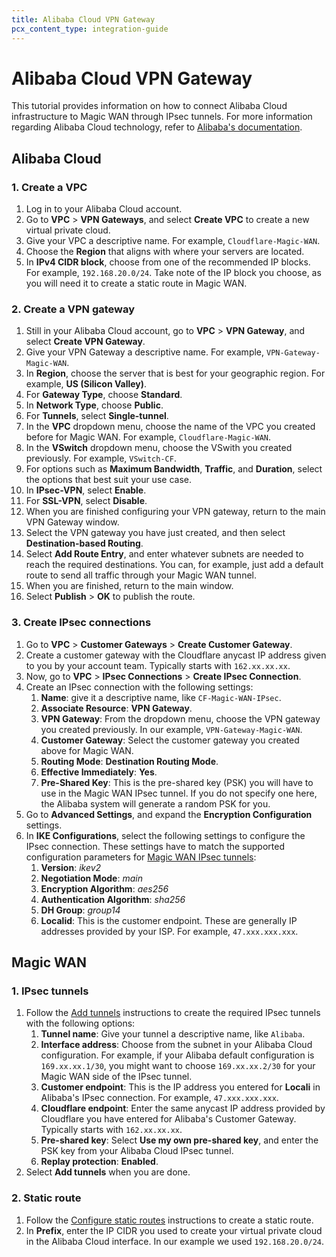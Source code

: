 ```yaml
---
title: Alibaba Cloud VPN Gateway
pcx_content_type: integration-guide
---
```


# Alibaba Cloud VPN Gateway

This tutorial provides information on how to connect Alibaba Cloud infrastructure to Magic WAN through IPsec tunnels. For more information regarding Alibaba Cloud technology, refer to [Alibaba's documentation](https://www.alibabacloud.com/help/en/vpn-gateway).

## Alibaba Cloud

### 1. Create a VPC

1. Log in to your Alibaba Cloud account.
2. Go to **VPC** > **VPN Gateways**, and select **Create VPC** to create a new virtual private cloud.
3. Give your VPC a descriptive name. For example, `Cloudflare-Magic-WAN`.
4. Choose the **Region** that aligns with where your servers are located.
5. In **IPv4 CIDR block**, choose from one of the recommended IP blocks. For example, `192.168.20.0/24`. Take note of the IP block  you choose, as you will need it to create a static route in Magic WAN.

### 2. Create a VPN gateway

1. Still in your Alibaba Cloud account, go to **VPC** > **VPN Gateway**, and select **Create VPN Gateway**.
2. Give your VPN Gateway a descriptive name. For example, `VPN-Gateway-Magic-WAN`.
3. In **Region**, choose the server that is best for your geographic region. For example, **US (Silicon Valley)**.
4. For **Gateway Type**, choose **Standard**.
5. In **Network Type**, choose **Public**.
6. For **Tunnels**, select **Single-tunnel**.
7. In the **VPC** dropdown menu, choose the name of the VPC you created before for Magic WAN. For example, `Cloudflare-Magic-WAN`.
8. In the **VSwitch** dropdown menu, choose the VSwith you created previously. For example, `VSwitch-CF`.
9. For options such as **Maximum Bandwidth**, **Traffic**, and **Duration**, select the options that best suit your use case.
10. In **IPsec-VPN**, select **Enable**.
11. For **SSL-VPN**, select **Disable**.
12. When you are finished configuring your VPN gateway, return to the main VPN Gateway window.
13. Select the VPN gateway you have just created, and then select **Destination-based Routing**.
14. Select **Add Route Entry**, and enter whatever subnets are needed to reach the required destinations. You can, for example, just add a default route to send all traffic through your Magic WAN tunnel.
15. When you are finished, return to the main window.
16. Select **Publish** > **OK** to publish the route.

### 3. Create IPsec connections

1. Go to **VPC** > **Customer Gateways** > **Create Customer Gateway**.
2. Create a customer gateway with the Cloudflare anycast IP address given to you by your account team. Typically starts with `162.xx.xx.xx`.
3. Now, go to **VPC** > **IPsec Connections** > **Create IPsec Connection**.
4. Create an IPsec connection with the following settings:
    1. **Name**: give it a descriptive name, like `CF-Magic-WAN-IPsec`.
    2. **Associate Resource**: **VPN Gateway**.
    3. **VPN Gateway**: From the dropdown menu, choose the VPN gateway you created previously. In our example, `VPN-Gateway-Magic-WAN`.
    4. **Customer Gateway**: Select the customer gateway you created above for Magic WAN.
    5. **Routing Mode**: **Destination Routing Mode**.
    6. **Effective Immediately**: **Yes**.
    7. **Pre-Shared Key**: This is the pre-shared key (PSK) you will have to use in the Magic WAN IPsec tunnel. If you do not specify one here, the Alibaba system will generate a random PSK for you.
5. Go to **Advanced Settings**, and expand the **Encryption Configuration** settings.
6. In **IKE Configurations**, select the following settings to configure the IPsec connection. These settings have to match the supported configuration parameters for [Magic WAN IPsec tunnels](/magic-wan/reference/tunnels/#supported-configuration-parameters):
    1. **Version**: _ikev2_
    2. **Negotiation Mode**: _main_
    3. **Encryption Algorithm**: _aes256_
    4. **Authentication Algorithm**: _sha256_
    5. **DH Group**: _group14_
    6. **Localid**: This is the customer endpoint. These are generally IP addresses provided by your ISP. For example, `47.xxx.xxx.xxx`.


## Magic WAN

### 1. IPsec tunnels

1. Follow the [Add tunnels](/magic-wan/configuration/manually/how-to/configure-tunnels/#add-tunnels) instructions to create the required IPsec tunnels with the following options:
    1. **Tunnel name**: Give your tunnel a descriptive name, like `Alibaba`.
    2. **Interface address**: Choose from the subnet in your Alibaba Cloud configuration. For example, if your Alibaba default configuration is `169.xx.xx.1/30`, you might want to choose `169.xx.xx.2/30` for your Magic WAN side of the IPsec tunnel.
    3. **Customer endpoint**: This is the IP address you entered for **Locali** in Alibaba's IPsec connection. For example, `47.xxx.xxx.xxx`.
    4. **Cloudflare endpoint**: Enter the same anycast IP address provided by Cloudflare you have entered for Alibaba's Customer Gateway. Typically starts with `162.xx.xx.xx`.
    5. **Pre-shared key**: Select **Use my own pre-shared key**, and enter the PSK key from your Alibaba Cloud IPsec tunnel.
    6. **Replay protection**: **Enabled**.
2. Select **Add tunnels** when you are done.

### 2. Static route

1. Follow the [Configure static routes](/magic-wan/configuration/manually/how-to/configure-static-routes/#create-a-static-route) instructions to create a static route.
2. In **Prefix**, enter the IP CIDR you used to create your virtual private cloud in the Alibaba Cloud interface. In our example we used `192.168.20.0/24`.